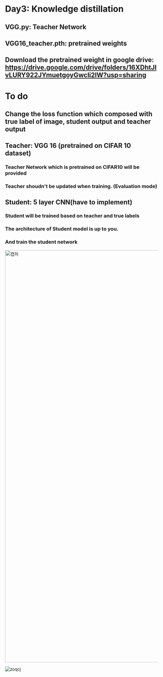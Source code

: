 # Day3: Knowledge distillation
## VGG.py: Teacher Network 
## VGG16_teacher.pth: pretrained weights 
## Download the pretrained weight in google drive: https://drive.google.com/drive/folders/16XDhtJIvLURY922JYmuetgoyGwcli2lW?usp=sharing


# To do 
## Change the loss function which composed with true label of image, student output and teacher output 

## Teacher: VGG 16 (pretrained on CIFAR 10 dataset) 
### Teacher Network which is pretrained on CIFAR10 will be provided 
### Teacher shoudn't be updated when training. (Evaluation mode) 

## Student: 5 layer CNN(have to implement)
### Student will be trained based on teacher and true labels
### The architecture of Student model is up to you. 
### And train the student network 
<img width="1355" alt="캡처" src="https://user-images.githubusercontent.com/55013577/89967077-84838c80-dc8b-11ea-83d6-1e55b7167591.PNG">

![zoqcj](https://user-images.githubusercontent.com/55013577/89912145-2d4ecf00-dc2d-11ea-9120-67484e3306f7.PNG)  
  



